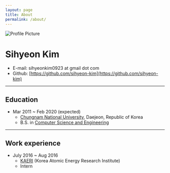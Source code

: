 ```yaml
---
layout: page
title: About
permalink: /about/
---
```


<img src="{{ site.baseurl }}/assets/profile.jpg" title="Profile Picture" class="profile">

# Sihyeon Kim
- E-mail: sihyeonkim0923 at gmail dot com  
- Github: [https://github.com/sihyeon-kim](https://github.com/sihyeon-kim)

---

## Education  
  - Mar 2011 ~ Feb 2020 (expected)  
    - [Chungnam National University](http://plus.cnu.ac.kr/html/en/), Daejeon, Republic of Korea  
    - B.S. in [Computer Science and Engineering](http://computer.cnu.ac.kr/index.php?mid=int_greet_en)  
  
---

## Work experience  
  - July 2016 ~ Aug 2016  
    - [KAERI](https://www.kaeri.re.kr/eng/) (Korea Atomic Energy Research Institute)  
    - Intern  
